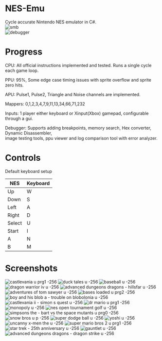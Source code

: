 # NES-Emu
Cycle accurate Nintendo NES emulator in C#.\
![smb](https://user-images.githubusercontent.com/38964466/43566223-bbb466bc-95fb-11e8-9313-d0652166a422.png)\
![debugger](https://user-images.githubusercontent.com/38964466/43566227-bfa2ee1a-95fb-11e8-886f-d1fc1ed24802.png)

# Progress
CPU: All official instructions implemented and tested. Runs a single cycle each game loop.  

PPU: 95%, Some edge case timing issues with sprite overflow and sprite zero hits.

APU: Pulse1, Pulse2, Triangle and Noise channels are implemented.

Mappers: 0,1,2,3,4,7,9,11,13,34,66,71,232

Inputs: 1 player either keyboard or Xinput(Xbox) gamepad, configurable through a gui.

Debugger: Supports adding breakpoints, memory search, Hex converter, Dynamic Disassembler,\
image testing tools, ppu viewer and log comparison tool with error analyzer.

# Controls

Default keyboard setup

| NES           | Keyboard      |
| ------------- | ------------- |
| Up            | W             |
| Down          | S             |
| Left          | A             |
| Right         | D             |
| Select        | U             |
| Start         | I             |
| A             | N             |
| B             | M             |

# Screenshots

![castlevania u prg1 -256](https://user-images.githubusercontent.com/38964466/43570249-daba566e-9607-11e8-9a72-22dec66346a4.png)
![duck tales u -256](https://user-images.githubusercontent.com/38964466/43570255-dc2e0658-9607-11e8-822d-69dc3644c047.png)
![baseball u -256](https://user-images.githubusercontent.com/38964466/43570258-dd698290-9607-11e8-974c-cd9bdbbe8a1a.png)
![dragon warrior iv u -256](https://user-images.githubusercontent.com/38964466/43570263-e0e7b3ce-9607-11e8-898f-688fb617e827.png)
![advanced dungeons dragons - hillsfar u -256](https://user-images.githubusercontent.com/38964466/43570268-e4634450-9607-11e8-9369-58c2446c89f7.png)
![adventures of tom sawyer u -256](https://user-images.githubusercontent.com/38964466/43570271-e57bb714-9607-11e8-8192-c047f823fcaa.png)
![bases loaded u prg2 -256](https://user-images.githubusercontent.com/38964466/43570275-e7f01332-9607-11e8-8a36-eb37dda4b900.png)
![boy and his blob a - trouble on blobolonia u -256](https://user-images.githubusercontent.com/38964466/43570279-e8ccc034-9607-11e8-88d5-fb2fcf21ac9a.png)
![castlevania ii - simon s quest u -256](https://user-images.githubusercontent.com/38964466/43570287-eb3a1c7c-9607-11e8-9500-cca7f694b7ad.png)
![dr mario u prg1 -256](https://user-images.githubusercontent.com/38964466/43570288-ec1ca218-9607-11e8-96ae-ef3c9567048c.png)
![monopoly u -256](https://user-images.githubusercontent.com/38964466/43570300-f4ebb654-9607-11e8-9c65-66362da2a92a.png)
![nes open tournament golf u -256](https://user-images.githubusercontent.com/38964466/43570306-f756fa7a-9607-11e8-8aa4-c00474ed0379.png)
![simpsons the - bart vs the space mutants u prg0 -256](https://user-images.githubusercontent.com/38964466/43570307-f8518030-9607-11e8-9f52-5c2bed281290.png)
![snow bros u p -256](https://user-images.githubusercontent.com/38964466/43570312-fa6e0fd2-9607-11e8-8c16-588f2068ed87.png)
![super dodge ball u -256](https://user-images.githubusercontent.com/38964466/43570313-fb48c0c8-9607-11e8-8222-008ddeca8601.png)
![yoshi u -256](https://user-images.githubusercontent.com/38964466/43570316-fd69062e-9607-11e8-9608-e83f8745e45e.png)
![uncanny x-men the u -256](https://user-images.githubusercontent.com/38964466/43570320-00e2521a-9608-11e8-98b7-134e471f930f.png)
![super mario bros 2 u prg1 -256](https://user-images.githubusercontent.com/38964466/43570322-02c298ba-9608-11e8-9854-e86c06386206.png)
![star trek - 25th anniversary u -256](https://user-images.githubusercontent.com/38964466/43570324-038ed13c-9608-11e8-83b0-86b4a3dff8b8.png)
![gauntlet u -256](https://user-images.githubusercontent.com/38964466/43570326-063d0570-9608-11e8-9297-7ecb2d204178.png)
![advanced dungeons dragons - dragon strike u -256](https://user-images.githubusercontent.com/38964466/43570329-074c5a42-9608-11e8-943b-8ced8d004057.png)
